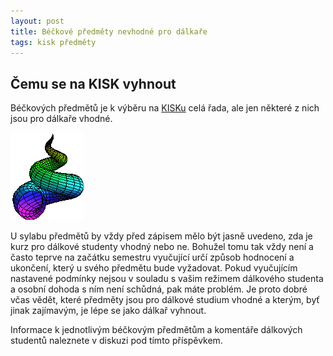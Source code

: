 ```yaml
---
layout: post
title: Béčkové předměty nevhodné pro dálkaře
tags: kisk předměty
---
```


## Čemu se na KISK vyhnout
Béčkových předmětů je k výběru na <a href="http://kisk.phil.muni.cz/cs" alt="web KISK" target="_blanc">KISKu</a> celá řada, ale jen některé z nich jsou pro dálkaře vhodné.

<img src="/images/conchoid.gif" alt="conchoid">

U sylabu předmětů by vždy před zápisem mělo být jasně uvedeno, zda je kurz pro dálkové studenty vhodný nebo ne. Bohužel tomu tak vždy není a často teprve na začátku semestru vyučující určí způsob hodnocení a ukončení, který u svého předmětu bude vyžadovat. Pokud vyučujícím nastavené podmínky nejsou v souladu s vašim režimem dálkového studenta a osobní dohoda s ním není schůdná, pak máte problém. Je proto dobré včas vědět, které předměty jsou pro dálkové studium vhodné a kterým, byť jinak zajímavým, je lépe se jako dálkař vyhnout.

Informace k jednotlivým béčkovým předmětům a komentáře dálkových studentů naleznete v diskuzi pod tímto příspěvkem.
